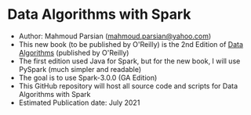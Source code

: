 # Data Algorithms with Spark

* Author: Mahmoud Parsian (mahmoud.parsian@yahoo.com)
* This new book (to be published by O'Reilly) is the 2nd Edition of 
  [Data Algorithms](https://www.oreilly.com/library/view/data-algorithms/9781491906170/) 
  (published by O'Reilly)
* The first edition used Java for Spark, but for the new book, I will use PySpark (much simpler and readable)
* The goal is to use Spark-3.0.0 (GA Edition)
* This GitHub repository will host all source code and scripts for Data Algorithms with Spark
* Estimated Publication date: July 2021